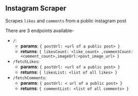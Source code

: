 ## Instagram Scraper
Scrapes `likes` and `comments` from a public instagram post

There are 3 endpoints available-
  - `/`:
    - **params**: `{ postUrl: <url of a public post> }`
    - **returns**: `{ likesCount: <like_count> ,commentCount: <comment_count>,imageUrl:<post_image_url> }`
  - `/fetchLikes`:
    - **params**: `{ postUrl: <url of a public post> }`
    - **returns**: `{ likesList: <list of all likes> }`
  - `/fetchComments`:
    - **params**: `{ postUrl: < url of a public post> }`
    - **returns**: `{ commentList: <list of all comments> }`
